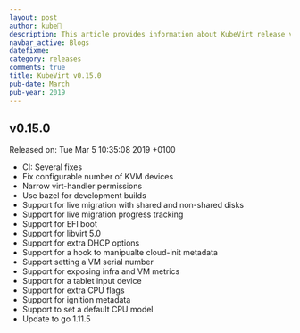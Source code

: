 ```yaml
---
layout: post
author: kube🤖
description: This article provides information about KubeVirt release v0.15.0 changes
navbar_active: Blogs
datefixme:
category: releases
comments: true
title: KubeVirt v0.15.0
pub-date: March
pub-year: 2019
---
```



## v0.15.0

Released on: Tue Mar 5 10:35:08 2019 +0100

- CI: Several fixes
- Fix configurable number of KVM devices
- Narrow virt-handler permissions
- Use bazel for development builds
- Support for live migration with shared and non-shared disks
- Support for live migration progress tracking
- Support for EFI boot
- Support for libvirt 5.0
- Support for extra DHCP options
- Support for a hook to manipualte cloud-init metadata
- Support setting a VM serial number
- Support for exposing infra and VM metrics
- Support for a tablet input device
- Support for extra CPU flags
- Support for ignition metadata
- Support to set a default CPU model
- Update to go 1.11.5
